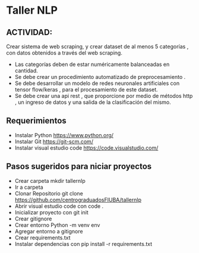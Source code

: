 # Taller NLP


## ACTIVIDAD:

Crear sistema de web scraping, y crear dataset de al menos 5 categorías , con datos obtenidos a través del web scraping.
- Las categorías deben de estar numéricamente balanceadas en cantidad.
- Se debe crear un procedimiento automatizado de preprocesamiento .
- Se debe desarrollar un modelo de redes neuronales artificiales con tensor flow/keras , para el procesamiento de este dataset.
- Se debe crear una api rest , que proporcione por medio de métodos http , un ingreso de datos y una salida de la clasificación del mismo.


## Requerimientos
- Instalar Python https://www.python.org/
- Instalar Git https://git-scm.com/
- Instalar visual estudio code https://code.visualstudio.com/

## Pasos sugeridos para niciar proyectos

- Crear carpeta    mkdir tallernlp
- Ir a carpeta
- Clonar Repositorio git clone https://github.com/centrograduadosFIUBA/tallernlp
- Abrir visual estudio code  con code .
- Inicializar proyecto con git init
- Crear gitignore
- Crear entorno Python -m venv env
- Agregar entorno a gitignore
- Crear requirements.txt
- Instalar dependencias con pip install -r requirements.txt
